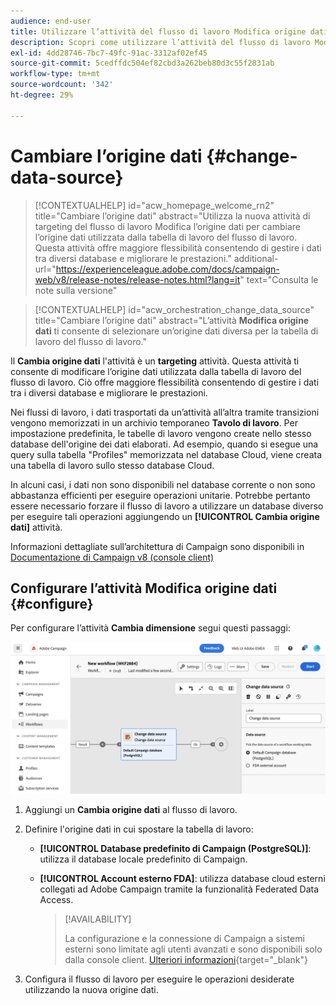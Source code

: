 ```yaml
---
audience: end-user
title: Utilizzare l’attività del flusso di lavoro Modifica origine dati
description: Scopri come utilizzare l’attività del flusso di lavoro Modifica origine dati
exl-id: 4dd28746-7bc7-49fc-91ac-3312af02ef45
source-git-commit: 5cedffdc504ef82cbd3a262beb80d3c55f2831ab
workflow-type: tm+mt
source-wordcount: '342'
ht-degree: 29%

---
```


# Cambiare l’origine dati {#change-data-source}

>[!CONTEXTUALHELP]
>id="acw_homepage_welcome_rn2"
>title="Cambiare l’origine dati"
>abstract="Utilizza la nuova attività di targeting del flusso di lavoro Modifica l’origine dati per cambiare l’origine dati utilizzata dalla tabella di lavoro del flusso di lavoro. Questa attività offre maggiore flessibilità consentendo di gestire i dati tra diversi database e migliorare le prestazioni."
>additional-url="https://experienceleague.adobe.com/docs/campaign-web/v8/release-notes/release-notes.html?lang=it" text="Consulta le note sulla versione"

>[!CONTEXTUALHELP]
>id="acw_orchestration_change_data_source"
>title="Cambiare l’origine dati"
>abstract="L’attività **Modifica origine dati** ti consente di selezionare un’origine dati diversa per la tabella di lavoro del flusso di lavoro."

Il **Cambia origine dati** l&#39;attività è un **targeting** attività. Questa attività ti consente di modificare l’origine dati utilizzata dalla tabella di lavoro del flusso di lavoro. Ciò offre maggiore flessibilità consentendo di gestire i dati tra i diversi database e migliorare le prestazioni.

Nei flussi di lavoro, i dati trasportati da un’attività all’altra tramite transizioni vengono memorizzati in un archivio temporaneo **Tavolo di lavoro**. Per impostazione predefinita, le tabelle di lavoro vengono create nello stesso database dell&#39;origine dei dati elaborati. Ad esempio, quando si esegue una query sulla tabella &quot;Profiles&quot; memorizzata nel database Cloud, viene creata una tabella di lavoro sullo stesso database Cloud.

In alcuni casi, i dati non sono disponibili nel database corrente o non sono abbastanza efficienti per eseguire operazioni unitarie. Potrebbe pertanto essere necessario forzare il flusso di lavoro a utilizzare un database diverso per eseguire tali operazioni aggiungendo un **[!UICONTROL Cambia origine dati]** attività.

Informazioni dettagliate sull’architettura di Campaign sono disponibili in [Documentazione di Campaign v8 (console client)](https://experienceleague.adobe.com/docs/campaign/campaign-v8/config/architecture/architecture.html)

<!--

Let's say you want to send to your  VIP customers a unique offer code that they can redeem on your online store. To do this, you need to:

1. Query VIP customers on the "Profiles" table located on the Cloud database,
1. Retrieve an offer code for each targeted profile through API calls,
1. Update each profile with the assigned offer code,
1. Send an email to the profiles with their offer code.

In this situation, it is recommended to execute the offer code assignment operation on the local database, which is better suited for unitary operations. To do this, you need to add a **[!UICONTROL Change data source]** activity before the operation in order to execute it on the Campaign local database.

Before executing the operation, the working table is copied to the local database so that the operation can run there. Once done, the system detects that the profiles that we want to update are on another location. The data is therefore automatically copied back to the Cloud database where the "Profiles" table is located.
-->

## Configurare l’attività Modifica origine dati {#configure}

Per configurare l’attività **Cambia dimensione** segui questi passaggi:

![](../assets/workflow-change-data-source-add.png)

1. Aggiungi un **Cambia origine dati** al flusso di lavoro.

1. Definire l&#39;origine dati in cui spostare la tabella di lavoro:

   * **[!UICONTROL Database predefinito di Campaign (PostgreSQL)]**: utilizza il database locale predefinito di Campaign.
   * **[!UICONTROL Account esterno FDA]**: utilizza database cloud esterni collegati ad Adobe Campaign tramite la funzionalità Federated Data Access.

     >[!AVAILABILITY]
     >
     >La configurazione e la connessione di Campaign a sistemi esterni sono limitate agli utenti avanzati e sono disponibili solo dalla console client. [Ulteriori informazioni](https://experienceleague.adobe.com/docs/campaign/campaign-v8/connect/fda.html?lang=it){target="_blank"}

1. Configura il flusso di lavoro per eseguire le operazioni desiderate utilizzando la nuova origine dati.

<!--
## Example {#example}

The workflow belows illustrates the use case detailed earlier, i.e. sending VIP customers offer codes that they can redeem on our online store.

-->
